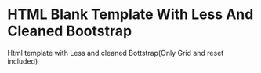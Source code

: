 HTML Blank Template With Less And Cleaned Bootstrap
=======================================

Html template with Less and cleaned Bottstrap(Only Grid and reset included)
